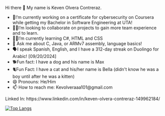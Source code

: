 <HTML lang="en">
<Body>
  <Main>
    
  <p>
  Hi there 👋 My name is Keven Olvera Contreraz.
  </p>

  <section>
<ul>
  <li>🙌I’m currently working on a certificate for cybersecurity on Coursera while getting my Bachelor in Software Engineering at UTA!</li>
  <li>👨‍🔧I’m looking to collaborate on projects to gain more team experience and to learn.</li>
  <li>👨‍💻I’m currently learning C#, HTML and CSS</li>
  <li>💬 Ask me about C, Java, or ARMv7 assembly, language basics!</li>
  <li>🗣️I speak Spanish, English, and I have a 312-day streak on Duolingo for Arabic! [09/20/2024]</li>
  <li>🐕Fun fact: I have a dog and his name is Max
  <li>🐈Fun Fact: I have a cat and his/her name is Bella (didn't know he was a boy until after he was a kitten)</li>
  <li>😄 Pronouns: He/Him</li>
  <li>📫 How to reach me: Kevolveraaa101@gmail.com</li>
</ul>
  </section>

  </Main>
  <footer>
    <p>Linked In: https://www.linkedin.com/in/keven-olvera-contreraz-149962184/</p>
  </footer>
</Body>
</HTML>

[![Top Langs](https://github-readme-stats.vercel.app/api/top-langs/?username=KevenOlvera&layout=compact)](https://github.com/anuraghazra/github-readme-stats)

